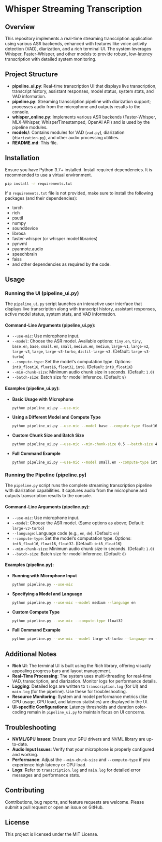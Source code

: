# Whisper Streaming Transcription

## Overview

This repository implements a real-time streaming transcription application using various ASR backends, enhanced with features like voice activity detection (VAD), diarization, and a rich terminal UI. The system leverages Whisper, Faster-Whisper, and other models to provide robust, low-latency transcription with detailed system monitoring.

## Project Structure

- **pipeline_ui.py**: Real-time transcription UI that displays live transcription, transcript history, assistant responses, model status, system stats, and VAD information.
- **pipeline.py**: Streaming transcription pipeline with diarization support; processes audio from the microphone and outputs results to the console.
- **whisper_online.py**: Implements various ASR backends (Faster-Whisper, MLX-Whisper, WhisperTimestamped, OpenAI API) and is used by the pipeline modules.
- **models/**: Contains modules for VAD (`vad.py`), diarization (`diarization.py`), and other audio processing utilities.
- **README.md**: This file.

## Installation

Ensure you have Python 3.7+ installed. Install required dependencies. It is recommended to use a virtual environment.

```bash
pip install -r requirements.txt
```

If a `requirements.txt` file is not provided, make sure to install the following packages (and their dependencies):

- torch
- rich
- psutil
- numpy
- sounddevice
- librosa
- faster-whisper (or whisper model libraries)
- pynvml
- pyannote.audio
- speechbrain
- faiss
- and other dependencies as required by the code.

## Usage

### Running the UI (pipeline_ui.py)

The `pipeline_ui.py` script launches an interactive user interface that displays live transcription along with transcript history, assistant responses, active model status, system stats, and VAD information.

#### Command-Line Arguments (pipeline_ui.py):

- `--use-mic`: Use microphone input.
- `--model`: Choose the ASR model. Available options: `tiny.en`, `tiny`, `base.en`, `base`, `small.en`, `small`, `medium.en`, `medium`, `large-v1`, `large-v2`, `large-v3`, `large`, `large-v3-turbo`, `distil-large-v3`. (Default: `large-v3-turbo`)
- `--compute-type`: Set the model's computation type. Options: `int8_float16`, `float16`, `float32`, `int8`. (Default: `int8_float16`)
- `--min-chunk-size`: Minimum audio chunk size in seconds. (Default: `1.0`)
- `--batch-size`: Batch size for model inference. (Default: `8`)

#### Examples (pipeline_ui.py):

- **Basic Usage with Microphone**

  ```bash
  python pipeline_ui.py --use-mic
  ```

- **Using a Different Model and Compute Type**

  ```bash
  python pipeline_ui.py --use-mic --model base --compute-type float16
  ```

- **Custom Chunk Size and Batch Size**

  ```bash
  python pipeline_ui.py --use-mic --min-chunk-size 0.5 --batch-size 4
  ```

- **Full Command Example**

  ```bash
  python pipeline_ui.py --use-mic --model small.en --compute-type int8_float16 --min-chunk-size 1.0 --batch-size 8
  ```

### Running the Pipeline (pipeline.py)

The `pipeline.py` script runs the complete streaming transcription pipeline with diarization capabilities. It captures audio from the microphone and outputs transcription results to the console.

#### Command-Line Arguments (pipeline.py):

- `--use-mic`: Use microphone input.
- `--model`: Choose the ASR model. (Same options as above; Default: `large-v3-turbo`)
- `--language`: Language code (e.g., `en`, `de`). (Default: `en`)
- `--compute-type`: Set the model's computation type. Options: `int8_float16`, `float16`, `float32`. (Default: `int8_float16`)
- `--min-chunk-size`: Minimum audio chunk size in seconds. (Default: `1.0`)
- `--batch-size`: Batch size for model inference. (Default: `8`)

#### Examples (pipeline.py):

- **Running with Microphone Input**

  ```bash
  python pipeline.py --use-mic
  ```

- **Specifying a Model and Language**

  ```bash
  python pipeline.py --use-mic --model medium --language en
  ```

- **Custom Compute Type**

  ```bash
  python pipeline.py --use-mic --compute-type float32
  ```

- **Full Command Example**

  ```bash
  python pipeline.py --use-mic --model large-v3-turbo --language en --compute-type int8_float16 --min-chunk-size 1.0 --batch-size 8
  ```

## Additional Notes

- **Rich UI**: The terminal UI is built using the Rich library, offering visually appealing progress bars and layout management.
- **Real-Time Processing**: The system uses multi-threading for real-time VAD, transcription, and diarization. Monitor logs for performance details.
- **Logging**: Detailed logs are written to `transcription.log` (for UI) and `main.log` (for the pipeline). Use these for troubleshooting.
- **Resource Monitoring**: System and model performance metrics (like CPU usage, GPU load, and latency statistics) are displayed in the UI.
- **UI-specific Configurations**: Latency thresholds and duration color-coding remain in `pipeline_ui.py` to maintain focus on UI concerns.

## Troubleshooting

- **NVML/GPU Issues**: Ensure your GPU drivers and NVML library are up-to-date.
- **Audio Input Issues**: Verify that your microphone is properly configured and working.
- **Performance**: Adjust the `--min-chunk-size` and `--compute-type` if you experience high latency or CPU load.
- **Logs**: Refer to `transcription.log` and `main.log` for detailed error messages and performance stats.

## Contributing

Contributions, bug reports, and feature requests are welcome. Please submit a pull request or open an issue on GitHub.

## License

This project is licensed under the MIT License. 